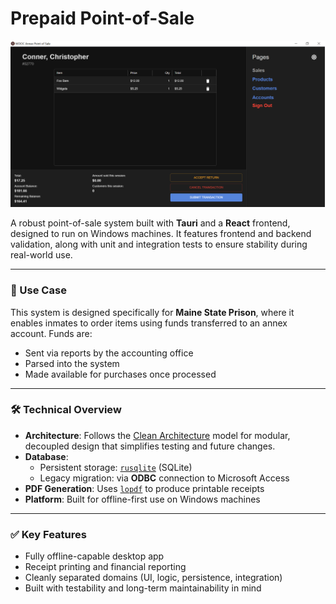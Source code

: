 # Prepaid Point-of-Sale

![Terminal Screenshot](doc/terminal.png)

A robust point-of-sale system built with **Tauri** and a **React** frontend, designed to run on Windows machines. It features frontend and backend validation, along with unit and integration tests to ensure stability during real-world use.

---

### 📌 Use Case

This system is designed specifically for **Maine State Prison**, where it enables inmates to order items using funds transferred to an annex account. Funds are:

- Sent via reports by the accounting office
- Parsed into the system
- Made available for purchases once processed

---

### 🛠️ Technical Overview

- **Architecture**: Follows the [Clean Architecture](https://blog.cleancoder.com/uncle-bob/2012/08/13/the-clean-architecture.html) model for modular, decoupled design that simplifies testing and future changes.
- **Database**:
  - Persistent storage: [`rusqlite`](https://github.com/rusqlite/rusqlite) (SQLite)
  - Legacy migration: via **ODBC** connection to Microsoft Access
- **PDF Generation**: Uses [`lopdf`](https://github.com/J-F-Liu/lopdf) to produce printable receipts
- **Platform**: Built for offline-first use on Windows machines

---

### ✅ Key Features

- Fully offline-capable desktop app
- Receipt printing and financial reporting
- Cleanly separated domains (UI, logic, persistence, integration)
- Built with testability and long-term maintainability in mind
